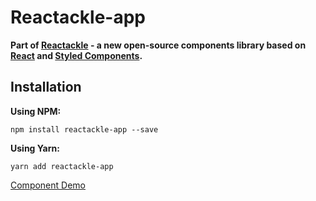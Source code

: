 # Reactackle-app


**Part of [Reactackle](https://www.npmjs.com/package/reactackle) - a new open-source components library based on [React](https://facebook.github.io/react/) and [Styled Components](https://www.styled-components.com).**

## Installation

**Using NPM:**
```
npm install reactackle-app --save
```

**Using Yarn:**
```
yarn add reactackle-app
```
[Component Demo](http://reactackle-docs.braincrumbs.io/#/app/demo)
